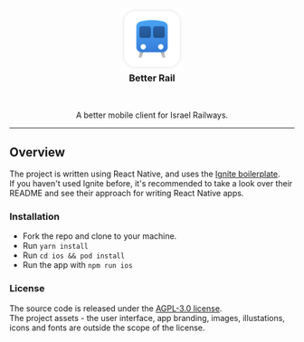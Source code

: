 <h3 align="center">
  <a href="#">
    <img src="./assets/app-icon.png" width="110">
  </a>
  <br />
  Better Rail
</h3>

<p align="center">
 <a href="https://github.com/guytepper/better-rail/blob/main/LICENSE"><img src="https://img.shields.io/badge/license-AGPL--3.0-brightgreen" alt="" /></a>
 <a href="https://twitter.com/better_rail"><img src="https://img.shields.io/twitter/follow/better_rail" alt="" /></a>
</p>

<p align="center">A better mobile client for Israel Railways.<br/> 
</p>

<hr/>

## Overview

The project is written using React Native, and uses the [Ignite boilerplate](https://github.com/infinitered/ignite/).  
If you haven't used Ignite before, it's recommended to take a look over their README and see their approach for writing React Native apps.

### Installation

- Fork the repo and clone to your machine.
- Run `yarn install`
- Run `cd ios && pod install`
- Run the app with `npm run ios`

### License

The source code is released under the [AGPL-3.0 license](https://github.com/act-1/native/blob/main/LICENSE).  
The project assets - the user interface, app branding, images, illustations, icons and fonts are outside the scope of the license.
